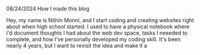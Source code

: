 08/24/2024
How I made this blog

Hey, my name is Nithin Monni, and I start coding and creating websites right about when high school started. I used to have a physical notebook where I'd document thoughts I had about the web dev space, tasks I neeeded to complete, and how I've personally developed my coding skill. It's been nearly 4 years, but I want to revisit the idea and make it a  